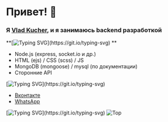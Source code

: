 # Привет! 👋

### Я <a href="vk.com/c_o_d_e_r" target="_blank">Vlad Kucher</a>, и я занимаюсь backend разработкой

**[![Typing SVG](https://readme-typing-svg.herokuapp.com?color=%2336BCF7&lines=Мой+технологический+стек:)](https://git.io/typing-svg)  **
- Node.js (express, socket.io и др.)
- HTML (ejs) / CSS (scss) / JS
- MongoDB (mongoose) / mysql (по документации)
- Сторонние API 

[![Typing SVG](https://readme-typing-svg.herokuapp.com?color=%2336BCF7&lines=Связь+со+мной:)](https://git.io/typing-svg)  
- [Вконтакте](vk.com/c_o_d_e_r)
- [WhatsApp](https://wa.me/79854280745)

[![Typing SVG](https://readme-typing-svg.herokuapp.com?color=%2336BCF7&lines=Используемые+языки:)](https://git.io/typing-svg)  
![Top](https://github-readme-stats.vercel.app/api/top-langs/?username=vlador15)  

